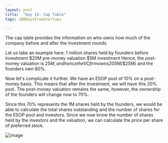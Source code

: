 ```yaml
---
layout: post
title:  "Day 15: Cap Table"
tags: 100DaysFromStartups

---
```


The cap table provides the information on who owns how much of the company before and after the investment rounds.

Let us take an example here:
1 million shares held by founders before investment
$20M pre-money valuation
$5M investment
Hence, the post-money valuation is $25M, and hence the VC firm owns 20% of the company ($5M/$25M) and the founders own 80%.

Now let's complicate it further. We have an ESOP pool of 10% on a post-money basis. This means that after the investment, we will have this 20% pool.
The post-money valuation remains the same, however, the ownership of the founders will change now to 70%.

Since this 70% represents the 1M shares held by the founders, we would be able to calculate the total shares outstanding and the number of shares for the ESOP pool and investors. Since we now know the number of shares held by the investors and the valuation, we can calculate the price per share of preferred stock.

![image](https://user-images.githubusercontent.com/10815402/165137543-1f237cd1-953c-4a13-9784-abf9830974e8.png)

